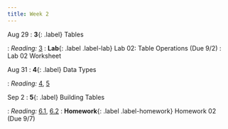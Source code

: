 ```yaml
---
title: Week 2
---
```


Aug 29
: **3**{: .label} Tables
  <!--: [Slides](#) &#8226; [Demos](#) &#8226; [Video](#)-->
: *Reading:* [3](https://inferentialthinking.com/chapters/03/programming-in-python.html)
: **Lab**{: .label .label-lab} Lab 02: Table Operations (Due 9/2)
  : Lab 02 Worksheet

Aug 31
: **4**{: .label} Data Types
  <!--: [Slides](#) &#8226; [Demos](#) &#8226; [Video](#)-->
: *Reading:* [4](https://inferentialthinking.com/chapters/04/Data_Types.html), [5](https://inferentialthinking.com/chapters/05/Sequences.html)

Sep 2
: **5**{: .label} Building Tables
  <!--: [Slides](#) &#8226; [Demos](#) &#8226; [Video](#)-->
: *Reading:* [6.1](https://inferentialthinking.com/chapters/06/1/Sorting_Rows.html), [6.2](https://inferentialthinking.com/chapters/06/2/Selecting_Rows.html)
: **Homework**{: .label .label-homework} Homework 02 (Due 9/7)
